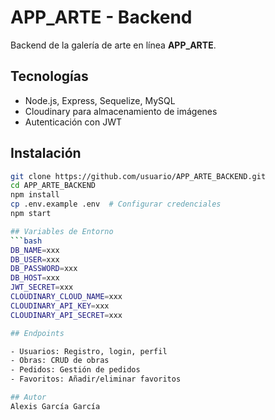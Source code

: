 # APP_ARTE - Backend

Backend de la galería de arte en línea **APP_ARTE**.

## Tecnologías
- Node.js, Express, Sequelize, MySQL
- Cloudinary para almacenamiento de imágenes
- Autenticación con JWT

## Instalación
```bash
git clone https://github.com/usuario/APP_ARTE_BACKEND.git
cd APP_ARTE_BACKEND
npm install
cp .env.example .env  # Configurar credenciales
npm start

## Variables de Entorno
```bash
DB_NAME=xxx
DB_USER=xxx
DB_PASSWORD=xxx
DB_HOST=xxx
JWT_SECRET=xxx
CLOUDINARY_CLOUD_NAME=xxx
CLOUDINARY_API_KEY=xxx
CLOUDINARY_API_SECRET=xxx

## Endpoints

- Usuarios: Registro, login, perfil
- Obras: CRUD de obras
- Pedidos: Gestión de pedidos
- Favoritos: Añadir/eliminar favoritos

## Autor
Alexis García García
